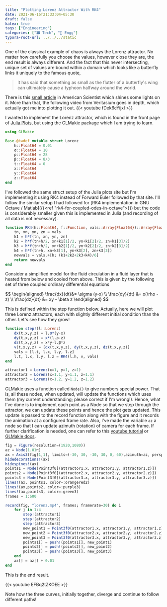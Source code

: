 ```yaml
---
title: "Plotting Lorenz Attractor With RK4"
date: 2021-06-16T21:33:04+05:30
draft: false
katex: true
tags: ["Engineering"]
categories: ["🗃️ Tech", "🧰 Engg"]
typora-root-url: ../../../static
---
```


One of the classical example of chaos is always the Lorenz attractor. No matter how carefully you choose the values, however close they are, the end result is always different. And the fact that this never intersecting, unique set of values are bound within a domain which looks like a butterfly links it uniquely to the famous quote,

> It has said that something as small as the flutter of a butterfly's wing can ultimately cause a typhoon halfway around the world.

There is this [small article](https://www.americanscientist.org/article/understanding-the-butterfly-effect) in American Scientist which shines some lights on it. More than that, the following video from Veritasium goes in depth, which actually got me into plotting it out.
{{< youtube fDek6cYijxI >}}

I wanted to implement the Lorenz attractor, which is found in the front page of [Julia Plots](https://docs.juliaplots.org/latest/), but using the GLMakie package which I am trying to learn.

```julia
using GLMakie

Base.@kwdef mutable struct Lorenz
    h::Float64 = 0.01
    σ::Float64 = 10
    ρ::Float64 = 28
    β::Float64 = 8/3
    t::Float64 = 0
    x::Float64
    y::Float64
    z::Float64
end
```

I've followed the same struct setup of the Julia plots site but I'm implementing it using RK4 instead of Forward Euler followed by that site. I'll follow the similar setup I had followed for [RK4 implementation in GNU Octave / Matlab]({{<ref "rk4-for-coupled-odes-in-octave">}}) but the code is considerably smaller given this is implemented in Julia (and recording of all data is not necessary).

```julia
function RK4(h::Float64, f::Function, vals::Array{Float64})::Array{Float64}
    tn, xn, yn, zn = vals
    k1 = h*f(tn, xn, yn, zn)
    k2 = h*f(tn+h/2, xn+k1[1]/2, yn+k1[2]/2, zn+k1[3]/2)
    k3 = h*f(tn+h/2, xn+k2[1]/2, yn+k2[2]/2, zn+k2[3]/2)
    k4 = h*f(tn+h, xn+k3[1], yn+k3[2], zn+k3[3])
    newvals = vals.+[h; (k1+2k2+2k3+k4)/6]
    return newvals
end
```

Consider a simplified model for the fluid circulation in a fluid layer that is heated from below and cooled from above. This is given by the following set of three coupled ordinary differential equations

<div>
$$
\begin{aligned}
\frac{dx}{dt}&= \sigma (y-x) \\
\frac{dy}{dt} &= x(\rho - z) \\
\frac{dz}{dt} &= xy - \beta z
\end{aligned}
$$
</div>

This is defined within the step function below. Actually, here we will plot three Lorenz attractors, each with slightly different initial condition than the other. Let's see how they grow!

```julia
function step!(l::Lorenz)
    dx(t,x,y,z) = l.σ*(y-x)
    dy(t,x,y,z) = x*(l.ρ-z)
    dz(t,x,y,z) = x*y-l.β*z
    v(t,x,y,z) = [dx(t,x,y,z), dy(t,x,y,z), dz(t,x,y,z)]
    vals = [l.t, l.x, l.y, l.z]
    l.t, l.x, l.y, l.z = RK4(l.h, v, vals)
end

attractor1 = Lorenz(x=1, y=1, z=1)
attractor2 = Lorenz(x=1.1, y=1.1, z=1.1)
attractor3 = Lorenz(x=1.2, y=1.2, z=1.2)
```

GLMakie uses a function called `Node()` to give numbers special power. That is, all these nodes, when updated, will update the functions which uses them (my current understanding; please correct if I'm wrong!).  Hence, what I've done is to implement each point as a Node so that we step through the attractor, we can update these points and hence the plot gets updated. This update is passed to the record function along with the figure and it records the animation at a configured frame rate. Also, I've made the variable `az` a node so that I can update azimuth (rotation) of camera for each frame. If further clarification is needed, one can refer to this [youtube tutorial](https://www.youtube.com/watch?v=UXVH7yEDf58) or [GLMakie docs](https://makie.juliaplots.org/stable/animation.html).

```julia
fig = Figure(resolution=(1920,1080))
az = Node(1.01π)
ax = Axis3(fig[1,1], limits=(-30, 30, -30, 30, 0, 60),azimuth=az, perspectiveness=0.0)
hidedecorations!(ax)
hidespines!(ax)
points1 = Node(Point3f0[(attractor1.x, attractor1.y, attractor1.z)])
points2 = Node(Point3f0[(attractor2.x, attractor2.y, attractor2.z)])
points3 = Node(Point3f0[(attractor3.x, attractor3.y, attractor3.z)])
lines!(ax, points1, color=:orangered2)
lines!(ax,points2, color=:purple3)
lines!(ax,points3, color=:green3)
frames = 1:600

record(fig, "lorenz.mp4", frames; framerate=30) do i
    for j in 1:4
        step!(attractor1)
        step!(attractor2)
        step!(attractor3)
        new_point1 = Point3f0(attractor1.x, attractor1.y, attractor1.z)
        new_point2 = Point3f0(attractor2.x, attractor2.y, attractor2.z)
        new_point3 = Point3f0(attractor3.x, attractor3.y, attractor3.z)
        points1[] = push!(points1[], new_point1)
        points2[] = push!(points2[], new_point2)
        points3[] = push!(points3[], new_point3)
    end
    az[] = az[] + 0.01
end
```

This is the end result.

{{< youtube EFBq2tZKOEE >}}

Note how the three curves, initially together, diverge and continue to follow different paths!

